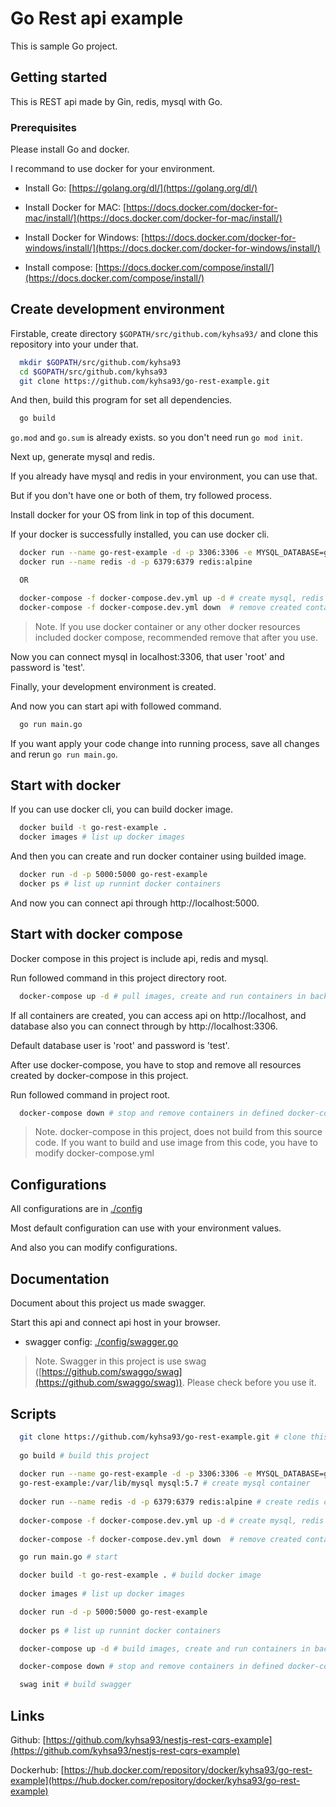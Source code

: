 # Go Rest api example

This is sample Go project.

## Getting started

This is REST api made by Gin, redis, mysql with Go.

### Prerequisites

Please install Go and docker.

I recommand to use docker for your environment.

 * Install Go: [https://golang.org/dl/](https://golang.org/dl/)

 * Install Docker for MAC: [https://docs.docker.com/docker-for-mac/install/](https://docs.docker.com/docker-for-mac/install/)

 * Install Docker for Windows: [https://docs.docker.com/docker-for-windows/install/](https://docs.docker.com/docker-for-windows/install/)

 * Install compose: [https://docs.docker.com/compose/install/](https://docs.docker.com/compose/install/)

## Create development environment

Firstable, create directory `$GOPATH/src/github.com/kyhsa93/` and clone this repository into your under that.

```bash
  mkdir $GOPATH/src/github.com/kyhsa93
  cd $GOPATH/src/github.com/kyhsa93
  git clone https://github.com/kyhsa93/go-rest-example.git
```

And then, build this program for set all dependencies.


```bash
  go build
```

`go.mod` and `go.sum` is already exists. so you don't need run `go mod init`.

Next up, generate mysql and redis.

If you already have mysql and redis in your environment, you can use that.

But if you don't have one or both of them, try followed process.

Install docker for your OS from link in top of this document.

If your docker is successfully installed, you can use docker cli.

```bash
  docker run --name go-rest-example -d -p 3306:3306 -e MYSQL_DATABASE=go-rest-example -e MYSQL_ROOT_PASSWORD=test -v ~/database/go-rest-example:/var/lib/mysql mysql:5.7
  docker run --name redis -d -p 6379:6379 redis:alpine

  OR

  docker-compose -f docker-compose.dev.yml up -d # create mysql, redis container for development environment
  docker-compose -f docker-compose.dev.yml down  # remove created containers
```

> Note. If you use docker container or any other docker resources included docker compose, recommended remove that after you use.

Now you can connect mysql in localhost:3306, that user 'root' and password is 'test'.

Finally, your development environment is created.

And now you can start api with followed command.

```bash
  go run main.go
```

If you want apply your code change into running process, save all changes and rerun `go run main.go`.

## Start with docker

If you can use docker cli, you can build docker image.

```bash
  docker build -t go-rest-example .
  docker images # list up docker images
```

And then you can create and run docker container using builded image.

```bash
  docker run -d -p 5000:5000 go-rest-example
  docker ps # list up runnint docker containers
```

And now you can connect api through http://localhost:5000.

## Start with docker compose

Docker compose in this project is include api, redis and mysql.

Run followed command in this project directory root.

```bash
  docker-compose up -d # pull images, create and run containers in background process
```

If all containers are created, you can access api on http://localhost, and database also you can connect through by http://localhost:3306.

Default database user is 'root' and password is 'test'.

After use docker-compose, you have to stop and remove all resources created by docker-compose in this project.

Run followed command in project root.

```bash
  docker-compose down # stop and remove containers in defined docker-compose.yml
```

> Note. docker-compose in this project, does not build from this source code. If you want to build and use image from this code, you have to modify docker-compose.yml

## Configurations

All configurations are in [./config](https://github.com/kyhsa93/go-rest-example/tree/master/config)

Most default configuration can use with your environment values.

And also you can modify configurations.

## Documentation

Document about this project us made swagger.

Start this api and connect api host in your browser.

 * swagger config: [./config/swagger.go](https://github.com/kyhsa93/go-rest-example/blob/master/config/swagger.go)

> Note. Swagger in this project is use swag ([https://github.com/swaggo/swag](https://github.com/swaggo/swag)). Please check before you use it.

## Scripts

```bash
  git clone https://github.com/kyhsa93/go-rest-example.git # clone this project
  
  go build # build this project
  
  docker run --name go-rest-example -d -p 3306:3306 -e MYSQL_DATABASE=go-rest-example -e MYSQL_ROOT_PASSWORD=test -v ~/database/
  go-rest-example:/var/lib/mysql mysql:5.7 # create mysql container
  
  docker run --name redis -d -p 6379:6379 redis:alpine # create redis container
  
  docker-compose -f docker-compose.dev.yml up -d # create mysql, redis container for development environment
  
  docker-compose -f docker-compose.dev.yml down  # remove created containers

  go run main.go # start 

  docker build -t go-rest-example . # build docker image
  
  docker images # list up docker images

  docker run -d -p 5000:5000 go-rest-example
  
  docker ps # list up runnint docker containers

  docker-compose up -d # build images, create and run containers in background process

  docker-compose down # stop and remove containers in defined docker-compose.yml

  swag init # build swagger
```

## Links
Github: [https://github.com/kyhsa93/nestjs-rest-cqrs-example](https://github.com/kyhsa93/nestjs-rest-cqrs-example)

Dockerhub: [https://hub.docker.com/repository/docker/kyhsa93/go-rest-example](https://hub.docker.com/repository/docker/kyhsa93/go-rest-example)
